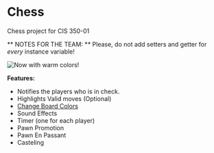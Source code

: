 Chess
=====

Chess project for CIS 350-01  

** NOTES FOR THE TEAM: **
Please, do not add setters and getter for *every* instance variable!


![Now with warm colors!](http://i.imgur.com/dRK5ZAG.png)

**Features:**  
* Notifies the players who is in check.
* Highlights Valid moves (Optional)
* [Change Board Colors](http://i.imgur.com/4LIZQHr.gif)
* Sound Effects
* Timer (one for each player)
* Pawn Promotion
* Pawn En Passant
* Casteling
